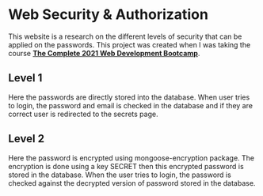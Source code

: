 # Web Security & Authorization
This website is a research on the different levels of security that can be applied on the passwords. This project was created when I was taking the course [**The Complete 2021 Web Development Bootcamp**](https://www.udemy.com/course/the-complete-web-development-bootcamp/).

## Level 1
Here the passwords are directly stored into the database. When user tries to login, the password and email is checked in the database and if they are correct user is redirected to the secrets page.

## Level 2
Here the password is encrypted using mongoose-encryption package. The encryption is done using a key SECRET then this encrypted password is stored in the database. When the user tries to login, the password is checked against the decrypted version of password stored in the database.

